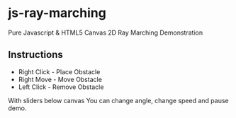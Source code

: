 # js-ray-marching
Pure Javascript &amp; HTML5 Canvas 2D Ray Marching Demonstration
## Instructions
* Right Click - Place Obstacle
* Right Move - Move Obstacle
* Left Click - Remove Obstacle

With sliders below canvas You can change angle, change speed and pause demo.